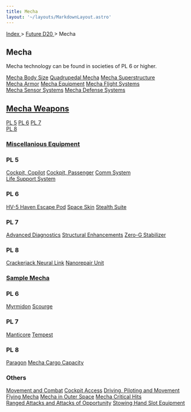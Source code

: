 ```yaml
---
title: Mecha
layout: '~/layouts/MarkdownLayout.astro'
---
```


[ Index ](/) > [ Future D20 ](/future.d20.srd) > Mecha

##  Mecha

Mecha technology can be found in societies of PL 6 or higher.

<div class="border-t border-slate-200 dark:border-slate-700">
  <!-- Row 1 -->
  <div class="flex flex-wrap border-b border-slate-200 dark:border-slate-700">
    <a href="/future.d20.srd/mecha/mecha.body.size" class="flex items-center h-16 px-4 hover:underline w-full lg:w-1/3">Mecha Body Size</a>
    <a href="/future.d20.srd/mecha/quadrupedal.mecha" class="flex items-center h-16 px-4 hover:underline w-full lg:w-1/3 border-t lg:border-t-0 lg:border-l border-slate-200 dark:border-slate-700">Quadrupedal Mecha</a>
    <a href="/future.d20.srd/mecha/mecha.superstructure" class="flex items-center h-16 px-4 hover:underline w-full lg:w-1/3 border-t lg:border-t-0 lg:border-l border-slate-200 dark:border-slate-700">Mecha Superstructure</a>
  </div>
  <!-- Row 2 -->
  <div class="flex flex-wrap border-b border-slate-200 dark:border-slate-700">
    <a href="/future.d20.srd/mecha/mecha.armor" class="flex items-center h-16 px-4 hover:underline w-full lg:w-1/3">Mecha Armor</a>
    <a href="/future.d20.srd/mecha/mecha.equipment" class="flex items-center h-16 px-4 hover:underline w-full lg:w-1/3 border-t lg:border-t-0 lg:border-l border-slate-200 dark:border-slate-700">Mecha Equipment</a>
    <a href="/future.d20.srd/mecha/mecha.flight.systems" class="flex items-center h-16 px-4 hover:underline w-full lg:w-1/3 border-t lg:border-t-0 lg:border-l border-slate-200 dark:border-slate-700">Mecha Flight Systems</a>
  </div>
  <!-- Row 3 (incomplete) -->
  <div class="flex flex-wrap border-b border-slate-200 dark:border-slate-700">
    <a href="/future.d20.srd/mecha/mecha.sensor.systems" class="flex items-center h-16 px-4 hover:underline w-full lg:w-1/3">Mecha Sensor Systems</a>
    <a href="/future.d20.srd/mecha/mecha.defense.systems" class="flex items-center h-16 px-4 hover:underline w-full lg:w-1/3 border-t lg:border-t-0 lg:border-l border-slate-200 dark:border-slate-700">Mecha Defense Systems</a>
  </div>
</div>

## [Mecha Weapons](/future.d20.srd/mecha/mecha.weapons)

 <div class="border-t border-slate-200 dark:border-slate-700">
  <!-- Row 1 -->
  <div class="flex flex-wrap border-b border-slate-200 dark:border-slate-700">
    <a href="/future.d20.srd/mecha/mecha.weapons/mecha.weapons.progress.level.5" class="flex items-center h-16 px-4 hover:underline w-full lg:w-1/3">PL 5</a>
    <a href="/future.d20.srd/mecha/mecha.weapons/mecha.weapons.progress.level.6" class="flex items-center h-16 px-4 hover:underline w-full lg:w-1/3 border-t lg:border-t-0 lg:border-l border-slate-200 dark:border-slate-700">PL 6</a>
    <a href="/future.d20.srd/mecha/mecha.weapons/mecha.weapons.progress.level.7" class="flex items-center h-16 px-4 hover:underline w-full lg:w-1/3 border-t lg:border-t-0 lg:border-l border-slate-200 dark:border-slate-700">PL 7</a>
  </div>
  <!-- Row 2 (incomplete) -->
  <div class="flex flex-wrap border-b border-slate-200 dark:border-slate-700">
    <a href="/future.d20.srd/mecha/mecha.weapons/mecha.weapons.progress.level.8" class="flex items-center h-16 px-4 hover:underline w-full lg:w-1/3">PL 8</a>
  </div>
</div>

### [ Miscellanious Equipment ](/future.d20.srd/mecha/miscellanious.equipment)


### PL 5
<div class="border-t border-slate-200 dark:border-slate-700">
  <!-- Row 1 -->
  <div class="flex flex-wrap border-b border-slate-200 dark:border-slate-700">
    <a href="/future.d20.srd/mecha/miscellanious.equipment/cockpit.copilot" class="flex items-center h-16 px-4 hover:underline w-full lg:w-1/3">Cockpit, Copilot</a>
    <a href="/future.d20.srd/mecha/miscellanious.equipment/cockpit.passenger" class="flex items-center h-16 px-4 hover:underline w-full lg:w-1/3 border-t lg:border-t-0 lg:border-l border-slate-200 dark:border-slate-700">Cockpit, Passenger</a>
    <a href="/future.d20.srd/mecha/miscellanious.equipment/comm.system" class="flex items-center h-16 px-4 hover:underline w-full lg:w-1/3 border-t lg:border-t-0 lg:border-l border-slate-200 dark:border-slate-700">Comm System</a>
  </div>
  <!-- Row 2 -->
  <div class="flex flex-wrap border-b border-slate-200 dark:border-slate-700">
    <a href="/future.d20.srd/mecha/miscellanious.equipment/life.support.system" class="flex items-center h-16 px-4 hover:underline w-full lg:w-1/3">Life Support System</a>
  </div>
</div>

### PL 6
<div class="border-t border-slate-200 dark:border-slate-700">
  <div class="flex flex-wrap border-b border-slate-200 dark:border-slate-700">
    <a href="/future.d20.srd/mecha/miscellanious.equipment/hv5.haven.escape.pod" class="flex items-center h-16 px-4 hover:underline w-full lg:w-1/3">HV-5 Haven Escape Pod</a>
    <a href="/future.d20.srd/mecha/miscellanious.equipment/space.skin" class="flex items-center h-16 px-4 hover:underline w-full lg:w-1/3 border-t lg:border-t-0 lg:border-l border-slate-200 dark:border-slate-700">Space Skin</a>
    <a href="/future.d20.srd/mecha/miscellanious.equipment/stealth.suite" class="flex items-center h-16 px-4 hover:underline w-full lg:w-1/3 border-t lg:border-t-0 lg:border-l border-slate-200 dark:border-slate-700">Stealth Suite</a>
  </div>
</div>

### PL 7
<div class="border-t border-slate-200 dark:border-slate-700">
  <div class="flex flex-wrap border-b border-slate-200 dark:border-slate-700">
    <a href="/future.d20.srd/mecha/miscellanious.equipment/advanced.diagnostics" class="flex items-center h-16 px-4 hover:underline w-full lg:w-1/3">Advanced Diagnostics</a>
    <a href="/future.d20.srd/mecha/miscellanious.equipment/structural.enhancement" class="flex items-center h-16 px-4 hover:underline w-full lg:w-1/3 border-t lg:border-t-0 lg:border-l border-slate-200 dark:border-slate-700">Structural Enhancements</a>
    <a href="/future.d20.srd/mecha/miscellanious.equipment/zero.g.stabilizer" class="flex items-center h-16 px-4 hover:underline w-full lg:w-1/3 border-t lg:border-t-0 lg:border-l border-slate-200 dark:border-slate-700">Zero-G Stabilizer</a>
  </div>
</div>

### PL 8
<div class="border-t border-slate-200 dark:border-slate-700">
  <div class="flex flex-wrap border-b border-slate-200 dark:border-slate-700">
    <a href="/future.d20.srd/mecha/miscellanious.equipment/crackerjack.neural.link" class="flex items-center h-16 px-4 hover:underline w-full lg:w-1/3">Crackerjack Neural Link</a>
    <a href="/future.d20.srd/mecha/miscellanious.equipment/nanorepair.unit" class="flex items-center h-16 px-4 hover:underline w-full lg:w-1/3 border-t lg:border-t-0 lg:border-l border-slate-200 dark:border-slate-700">Nanorepair Unit</a>
  </div>
</div>


### [Sample Mecha](/future.d20.srd/mecha/sample.mecha)

### PL 6
<div class="border-t border-slate-200 dark:border-slate-700">
  <div class="flex flex-wrap border-b border-slate-200 dark:border-slate-700">
    <a href="/future.d20.srd/mecha/sample.mecha/myrmidon" class="flex items-center h-16 px-4 hover:underline w-full lg:w-1/3">Myrmidon</a>
    <a href="/future.d20.srd/mecha/sample.mecha/scourge" class="flex items-center h-16 px-4 hover:underline w-full lg:w-1/3 border-t lg:border-t-0 lg:border-l border-slate-200 dark:border-slate-700">Scourge</a>
  </div>
</div>

### PL 7
<div class="border-t border-slate-200 dark:border-slate-700">
  <div class="flex flex-wrap border-b border-slate-200 dark:border-slate-700">
    <a href="/future.d20.srd/mecha/sample.mecha/manticore" class="flex items-center h-16 px-4 hover:underline w-full lg:w-1/3">Manticore</a>
    <a href="/future.d20.srd/mecha/sample.mecha/tempest" class="flex items-center h-16 px-4 hover:underline w-full lg:w-1/3 border-t lg:border-t-0 lg:border-l border-slate-200 dark:border-slate-700">Tempest</a>
  </div>
</div>


### PL 8
<div class="border-t border-slate-200 dark:border-slate-700">
  <div class="flex flex-wrap border-b border-slate-200 dark:border-slate-700">
    <!-- First Cell -->
    <a href="/future.d20.srd/mecha/sample.mecha/paragon" class="flex items-center h-16 px-4 hover:underline w-full lg:w-1/3">Paragon</a>
    <!-- Second Cell -->
    <a href="/future.d20.srd/mecha/mecha.cargo.capacity" class="flex items-center h-16 px-4 hover:underline w-full lg:w-1/3 border-t lg:border-t-0 lg:border-l border-slate-200 dark:border-slate-700">Mecha Cargo Capacity</a>
  </div>
</div>

### Others
<div class="border-t border-slate-200 dark:border-slate-700 mt-4">
  <!-- Row 1 -->
  <div class="flex flex-wrap border-b border-slate-200 dark:border-slate-700">
    <a href="/future.d20.srd/mecha/movement.and.combat" class="flex items-center h-16 px-4 hover:underline w-full lg:w-1/3">Movement and Combat</a>
    <a href="/future.d20.srd/mecha/cockpit.access" class="flex items-center h-16 px-4 hover:underline w-full lg:w-1/3 border-t lg:border-t-0 lg:border-l border-slate-200 dark:border-slate-700">Cockpit Access</a>
    <a href="/future.d20.srd/mecha/driving.piloting.and.movement" class="flex items-center h-16 px-4 hover:underline w-full lg:w-1/3 border-t lg:border-t-0 lg:border-l border-slate-200 dark:border-slate-700">Driving, Piloting and Movement</a>
  </div>
  <!-- Row 2 -->
  <div class="flex flex-wrap border-b border-slate-200 dark:border-slate-700">
    <a href="/future.d20.srd/mecha/flying.mecha" class="flex items-center h-16 px-4 hover:underline w-full lg:w-1/3">Flying Mecha</a>
    <a href="/future.d20.srd/mecha/mecha.in.outer.space" class="flex items-center h-16 px-4 hover:underline w-full lg:w-1/3 border-t lg:border-t-0 lg:border-l border-slate-200 dark:border-slate-700">Mecha in Outer Space</a>
    <a href="/future.d20.srd/mecha/mecha.critical.hits" class="flex items-center h-16 px-4 hover:underline w-full lg:w-1/3 border-t lg:border-t-0 lg:border-l border-slate-200 dark:border-slate-700">Mecha Critical Hits</a>
  </div>
  <!-- Row 3 -->
  <div class="flex flex-wrap border-b border-slate-200 dark:border-slate-700">
    <a href="/future.d20.srd/mecha/ranged.attacks.and.attacks.of.opportunity" class="flex items-center h-16 px-4 hover:underline w-full lg:w-1/3">Ranged Attacks and Attacks of Opportunity</a>
    <a href="/future.d20.srd/mecha/stowing.hand.slot.equipment" class="flex items-center h-16 px-4 hover:underline w-full lg:w-1/3 border-t lg:border-t-0 lg:border-l border-slate-200 dark:border-slate-700">Stowing Hand Slot Equipment</a>
  </div>
</div>